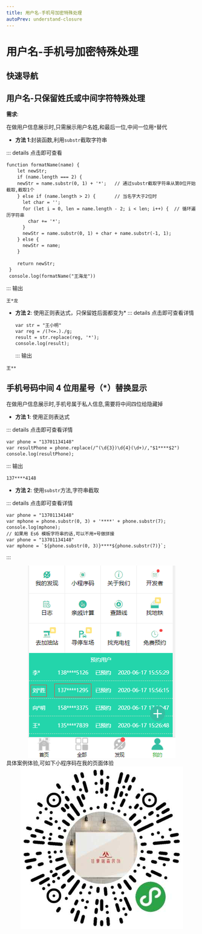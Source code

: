 ```yaml
---
title: 用户名-手机号加密特殊处理
autoPrev: understand-closure
---
```


# 用户名-手机号加密特殊处理

## 快速导航

<TOC />

## 用户名-只保留姓氏或中间字符特殊处理

**需求**:

在做用户信息展示时,只需展示用户名姓,和最后一位,中间一位用`*`替代

- **方法 1**:封装函数,利用`substr`截取字符串

::: details 点击即可查看

```
function formatName(name) {
    let newStr;
    if (name.length === 2) {
    newStr = name.substr(0, 1) + '*';   // 通过substr截取字符串从第0位开始截取,截取1个
    } else if (name.length > 2) {       // 当名字大于2位时
      let char = '';
      for (let i = 0, len = name.length - 2; i < len; i++) {  // 循环遍历字符串
        char += '*';
      }
      newStr = name.substr(0, 1) + char + name.substr(-1, 1);
    } else {
      newStr = name;
    }

    return newStr;
 }
 console.log(formatName("王海龙"))
```

:::
输出

```
王*龙
```

- **方法 2**: 使用正则表达式，只保留姓后面都变为\*
  ::: details 点击即可查看详情
  ```
  var str = "王小明"
  var reg = /(?<=.)./g;
  result = str.replace(reg, '*');
  console.log(result);
  ```
  :::
  输出

```
王**
```

## 手机号码中间 4 位用星号（\*）替换显示

在做用户信息展示时,手机号属于私人信息,需要将中间四位给隐藏掉

- **方法 1**: 使用正则表达式

::: details 点击即可查看详情

```
var phone = "13701134148"
var resultPhone = phone.replace(/^(\d{3})\d{4}(\d+)/,"$1****$2")
console.log(resultPhone);
```

:::
输出

```
137****4148
```

- **方法 2**: 使用`substr`方法,字符串截取

::: details 点击即可查看详情

```
var phone = "13701134148"
var mphone = phone.substr(0, 3) + '****' + phone.substr(7);
console.log(mphone);
// 如果用 Es6 模板字符串的话,可以不用+号做拼接
var phone = "13701134148"
var mphone = `${phone.substr(0, 3)}****${phone.substr(7)}`;
```

:::

<div align="center">
   <img class="medium-zoom"  src="../images/name-mobile-encrye/usersensitive.png" alt="移动手机" />
</div>
具体案例体验,可如下小程序码在我的页面体验
<div align="center">
   <img class="medium-zoom"  src="../../about/images/jiahaoruisen-min-code.jpg" alt="移动手机" />
</div>
